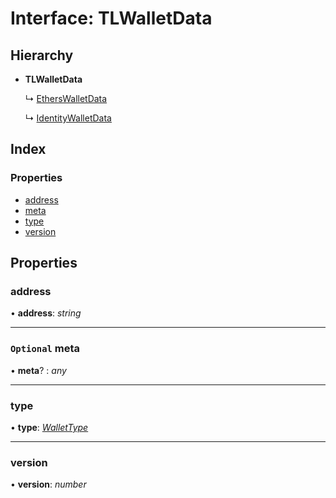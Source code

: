 # Interface: TLWalletData

## Hierarchy

- **TLWalletData**

  ↳ [EthersWalletData](_typings_.etherswalletdata.md)

  ↳ [IdentityWalletData](_typings_.identitywalletdata.md)

## Index

### Properties

- [address](_typings_.tlwalletdata.md#address)
- [meta](_typings_.tlwalletdata.md#optional-meta)
- [type](_typings_.tlwalletdata.md#type)
- [version](_typings_.tlwalletdata.md#version)

## Properties

### address

• **address**: _string_

---

### `Optional` meta

• **meta**? : _any_

---

### type

• **type**: _[WalletType](../modules/_typings_.md#wallettype)_

---

### version

• **version**: _number_
